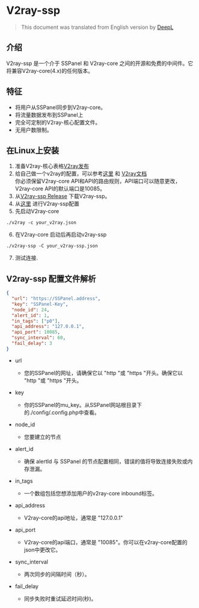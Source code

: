 # V2ray-ssp
> This document was translated from English version by [DeepL](https://www.deepl.com/)
## 介绍
V2ray-ssp 是一个介于 SSPanel 和 V2ray-core 之间的开源和免费的中间件。它将兼容V2ray-core(4.x)的任何版本。
## 特征
* 将用户从SSPanel同步到V2ray-core。
* 将流量数据发布到SSPanel上
* 完全可定制的V2ray-核心配置文件。
* 无用户数限制。
## 在Linux上安装
1. 准备V2ray-核心表格[V2ray发布](https://github.com/v2fly/v2ray-core/releases)
2. 给自己做一个v2ray的配置，可以参考[这里](https://github.com/crossfw/V2ray-ssp/blob/master/example/v2ray-core_json/Single.json) 和 [V2ray文档](https://www.v2ray.com/) <br>
   你必须保留V2ray-core API和API的路由规则，API端口可以随意更改，V2ray-core API的默认端口是10085。
3. 从[V2ray-ssp Release](https://github.com/crossfw/V2ray-ssp/releases) 下载V2ray-ssp。
4. 从[这里](https://github.com/crossfw/V2ray-ssp/blob/master/example/v2rayssp_json/example.json) 进行V2ray-ssp配置
5. 先启动V2ray-core
```shell
./v2ray -c your_v2ray.json
```
6. 在V2ray-core 启动后再启动v2ray-ssp
```shell
./v2ray-ssp -C your_v2ray-ssp.json
```
7. 测试连接.

## V2ray-ssp 配置文件解析
```json
{
  "url": "https://SSPanel.address",
  "key": "SSPanel-Key",
  "node_id": 24,
  "alert_id": 1,
  "in_tags": ["p0"],
  "api_address": "127.0.0.1",
  "api_port": 10085,
  "sync_interval": 60,
  "fail_delay": 3
}

```

- url
    - 您的SSPanel的网址，请确保它以 "http "或 "https "开头。确保它以 "http "或 "https "开头。

- key
    - 你的SSPanel的mu_key。从SSPanel网站根目录下的./config/.config.php中查看。

- node_id
    - 您要建立的节点

- alert_id
    - 确保 alertId 与 SSPanel 的节点配置相同，错误的值将导致连接失败或内存泄漏。

- in_tags
    - 一个数组包括您想添加用户的v2ray-core inbound标签。

- api_address
    - V2ray-core的api地址，通常是 "127.0.0.1"

- api_port
    - V2ray-core的api端口，通常是 "10085"。你可以在v2ray-core配置的json中更改它。

- sync_interval
    - 两次同步的间隔时间（秒）。

- fail_delay
    - 同步失败时重试延迟时间(秒)。
    